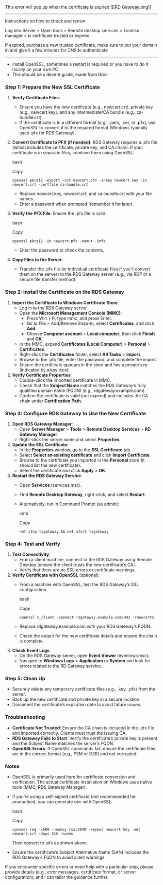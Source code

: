 This error will pop up when the certificate is expired
![[RD Gateway.png]]

-----------------------------------

Instructions on how to check and renew

Log into Server > Open tools > Remote desktop services > License manager > is certificate trusted or expired

If expired, purchase a new trusted certificate, make sure to put your domain in and give it a few minutes for DNS to authenticate

----------------
* Install OpenSSL, sometimes a restart is required or you have to do it locally on your own PC
* This should be a decent guide, made from Grok

### Step 1: Prepare the New SSL Certificate

1. **Verify Certificate Files**:
    - Ensure you have the new certificate (e.g., newcert.crt), private key (e.g., newcert.key), and any intermediate/CA bundle (e.g., ca-bundle.crt).
    - If the certificate is in a different format (e.g., .pem, .cer, or .pfx), use OpenSSL to convert it to the required format (Windows typically uses .pfx for RDS Gateway).
2. **Convert Certificate to PFX (if needed)**: RDS Gateway requires a .pfx file (which includes the certificate, private key, and CA chain). If your certificate is in separate files, combine them using OpenSSL:
    
    bash
    
    Copy
    
    `openssl pkcs12 -export -out newcert.pfx -inkey newcert.key -in newcert.crt -certfile ca-bundle.crt`
    
    - Replace newcert.key, newcert.crt, and ca-bundle.crt with your file names.
    - Enter a password when prompted (remember it for later).
3. **Verify the PFX File**: Ensure the .pfx file is valid:
    
    bash
    
    Copy
    
    `openssl pkcs12 -in newcert.pfx -noout -info`
    
    - Enter the password to check the contents.
4. **Copy Files to the Server**:
    - Transfer the .pfx file (or individual certificate files if you’ll convert them on the server) to the RDS Gateway server (e.g., via RDP or a secure file transfer method).

### Step 2: Install the Certificate on the RDS Gateway

1. **Import the Certificate to Windows Certificate Store**:
    - Log in to the RDS Gateway server.
    - Open the **Microsoft Management Console (MMC)**:
        - Press Win + R, type mmc, and press Enter.
        - Go to File > Add/Remove Snap-in, select **Certificates**, and click **Add**.
        - Choose **Computer account** > **Local computer**, then click **Finish** and **OK**.
    - In the MMC, expand **Certificates (Local Computer)** > **Personal** > **Certificates**.
    - Right-click the **Certificates** folder, select **All Tasks** > **Import**.
    - Browse to the .pfx file, enter the password, and complete the import.
    - Ensure the certificate appears in the store and has a private key (indicated by a key icon).
2. **Verify Certificate Properties**:
    - Double-click the imported certificate in MMC.
    - Check that the **Subject Name** matches the RDS Gateway’s fully qualified domain name (FQDN) (e.g., rdgateway.example.com).
    - Confirm the certificate is valid (not expired) and includes the CA chain under **Certification Path**.

### Step 3: Configure RDS Gateway to Use the New Certificate

1. **Open RDS Gateway Manager**:
    - Open **Server Manager** > **Tools** > **Remote Desktop Services** > **RD Gateway Manager**.
    - Right-click the server name and select **Properties**.
2. **Update the SSL Certificate**:
    - In the **Properties** window, go to the **SSL Certificate** tab.
    - Select **Select an existing certificate** and click **Import Certificate**.
    - Browse to the certificate you imported in the **Personal** store (it should list the new certificate).
    - Select the certificate and click **Apply** > **OK**.
3. **Restart the RDS Gateway Service**:
    - Open **Services** (services.msc).
    - Find **Remote Desktop Gateway**, right-click, and select **Restart**.
    - Alternatively, run in Command Prompt (as admin):
        
        cmd
        
        Copy
        
        `net stop tsgateway && net start tsgateway`
        

### Step 4: Test and Verify

1. **Test Connectivity**:
    - From a client machine, connect to the RDS Gateway using Remote Desktop (ensure the client trusts the new certificate’s CA).
    - Verify that there are no SSL errors or certificate warnings.
2. **Verify Certificate with OpenSSL** (optional):
    - From a machine with OpenSSL, test the RDS Gateway’s SSL configuration:
        
        bash
        
        Copy
        
        `openssl s_client -connect rdgateway.example.com:443 -showcerts`
        
    - Replace rdgateway.example.com with your RDS Gateway’s FQDN.
    - Check the output for the new certificate details and ensure the chain is complete.
3. **Check Event Logs**:
    - On the RDS Gateway server, open **Event Viewer** (eventvwr.msc).
    - Navigate to **Windows Logs** > **Application** or **System** and look for errors related to the RD Gateway service.

### Step 5: Clean Up

- Securely delete any temporary certificate files (e.g., .key, .pfx) from the server.
- Back up the new certificate and private key in a secure location.
- Document the certificate’s expiration date to avoid future issues.

### Troubleshooting

- **Certificate Not Trusted**: Ensure the CA chain is included in the .pfx file and imported correctly. Clients must trust the issuing CA.
- **RDS Gateway Fails to Start**: Verify the certificate’s private key is present and the Subject Name matches the server’s FQDN.
- **OpenSSL Errors**: If OpenSSL commands fail, ensure the certificate files are in the correct format (e.g., PEM or DER) and not corrupted.

### Notes

- OpenSSL is primarily used here for certificate conversion and verification. The actual certificate installation on Windows uses native tools (MMC, RDS Gateway Manager).
- If you’re using a self-signed certificate (not recommended for production), you can generate one with OpenSSL:
    
    bash
    
    Copy
    
    `openssl req -x509 -newkey rsa:2048 -keyout newcert.key -out newcert.crt -days 365 -nodes`
    
    Then convert to .pfx as shown above.
- Ensure the certificate’s Subject Alternative Name (SAN) includes the RDS Gateway’s FQDN to avoid client warnings.

If you encounter specific errors or need help with a particular step, please provide details (e.g., error messages, certificate format, or server configuration), and I can tailor the guidance further.